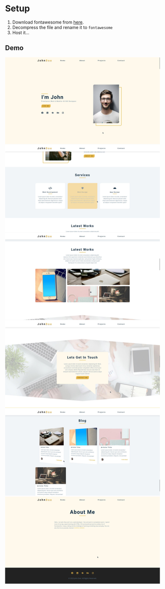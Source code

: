 # Setup 

1. Download fontawesome from [here](https://use.fontawesome.com/releases/v6.4.2/fontawesome-free-6.4.2-web.zip).
2. Decompress the file and rename it to `fontawesome`
3. Host it...

## Demo

![](./demo.jpg)
![](./demo-1.jpg)
![](./demo-2.jpg)
![](./demo-3.jpg)
![](./demo-4.jpg)
![](./demo-5.jpg)